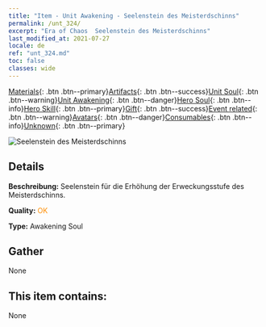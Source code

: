 ```yaml
---
title: "Item - Unit Awakening - Seelenstein des Meisterdschinns"
permalink: /unt_324/
excerpt: "Era of Chaos  Seelenstein des Meisterdschinns"
last_modified_at: 2021-07-27
locale: de
ref: "unt_324.md"
toc: false
classes: wide
---
```

 [Materials](/ItemsDE/){: .btn .btn--primary}[Artifacts](/ItemsDE/Artifacts/){: .btn .btn--success}[Unit Soul](/ItemsDE/UnitSoul/){: .btn .btn--warning}[Unit Awakening](/ItemsDE/UnitAwakening/){: .btn .btn--danger}[Hero Soul](/ItemsDE/HeroSoul/){: .btn .btn--info}[Hero Skill](/ItemsDE/HeroSkill/){: .btn .btn--primary}[Gift](/ItemsDE/Gift/){: .btn .btn--success}[Event related](/ItemsDE/Events/){: .btn .btn--warning}[Avatars](/ItemsDE/Avatars/){: .btn .btn--danger}[Consumables](/ItemsDE/Consumables/){: .btn .btn--info}[Unknown](/ItemsDE/Unknown/){: .btn .btn--primary}

 ![Seelenstein des Meisterdschinns](/images/u/tia_shendeng.jpg)

## Details
 **Beschreibung:** Seelenstein für die Erhöhung der Erweckungsstufe des Meisterdschinns.

 **Quality:** <span style="color: #FF8C00">OK</span>

 **Type:** Awakening Soul

## Gather

  None

## This item contains:

  None

